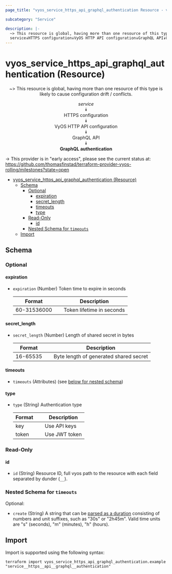 ```yaml
---
page_title: "vyos_service_https_api_graphql_authentication Resource - vyos"

subcategory: "Service"

description: |-
  ~> This resource is global, having more than one resource of this type is likely to cause configuration drift / conflicts.
  service⯯HTTPS configuration⯯VyOS HTTP API configuration⯯GraphQL API⯯GraphQL authentication
---
```


# vyos_service_https_api_graphql_authentication (Resource)
<center>

~> This resource is global, having more than one resource of this type is likely to cause configuration drift / conflicts.

*service*  
⯯  
HTTPS configuration  
⯯  
VyOS HTTP API configuration  
⯯  
GraphQL API  
⯯  
**GraphQL authentication**


</center>

-> This provider is in "early access", please see the current status at: https://github.com/thomasfinstad/terraform-provider-vyos-rolling/milestones?state=open

<!--TOC-->

- [vyos_service_https_api_graphql_authentication (Resource)](#vyos_service_https_api_graphql_authentication-resource)
  - [Schema](#schema)
    - [Optional](#optional)
      - [expiration](#expiration)
      - [secret_length](#secret_length)
      - [timeouts](#timeouts)
      - [type](#type)
    - [Read-Only](#read-only)
      - [id](#id)
    - [Nested Schema for `timeouts`](#nested-schema-for-timeouts)
  - [Import](#import)

<!--TOC-->

<!-- schema generated by tfplugindocs -->
## Schema

### Optional

#### expiration
- `expiration` (Number) Token time to expire in seconds

    |  Format       &emsp;|  Description                |
    |---------------|-----------------------------|
    |  60-31536000  &emsp;|  Token lifetime in seconds  |
#### secret_length
- `secret_length` (Number) Length of shared secret in bytes

    |  Format    &emsp;|  Description                             |
    |------------|------------------------------------------|
    |  16-65535  &emsp;|  Byte length of generated shared secret  |
#### timeouts
- `timeouts` (Attributes) (see [below for nested schema](#nestedatt--timeouts))
#### type
- `type` (String) Authentication type

    |  Format  &emsp;|  Description    |
    |----------|-----------------|
    |  key     &emsp;|  Use API keys   |
    |  token   &emsp;|  Use JWT token  |

### Read-Only

#### id
- `id` (String) Resource ID, full vyos path to the resource with each field separated by dunder (`__`).

<a id="nestedatt--timeouts"></a>
### Nested Schema for `timeouts`

Optional:

- `create` (String) A string that can be [parsed as a duration](https://pkg.go.dev/time#ParseDuration) consisting of numbers and unit suffixes, such as &#34;30s&#34; or &#34;2h45m&#34;. Valid time units are &#34;s&#34; (seconds), &#34;m&#34; (minutes), &#34;h&#34; (hours).

## Import

Import is supported using the following syntax:

```shell
terraform import vyos_service_https_api_graphql_authentication.example "service__https__api__graphql__authentication"
```
